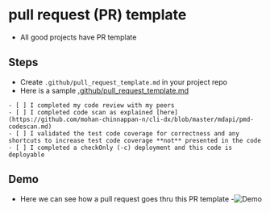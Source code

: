 # pull request (PR) template

- All good projects have PR template

## Steps
- Create ```.github/pull_request_template.md``` in your project repo 
- Here is a sample [.github/pull_request_template.md](https://raw.githubusercontent.com/mohan-chinnappan-n/quotes/main/.github/pull_request_template.md)
```
- [ ] I completed my code review with my peers
- [ ] I completed code scan as explained [here](https://github.com/mohan-chinnappan-n/cli-dx/blob/master/mdapi/pmd-codescan.md)
- [ ] I validated the test code coverage for correctness and any shortcuts to increase test code coverage **not** presented in the code
- [ ] I completed a checkOnly (-c) deployment and this code is deployable

```

## Demo
- Here we can see how a pull request goes thru this PR template
-![Demo](img/pr-templates.web.gif)